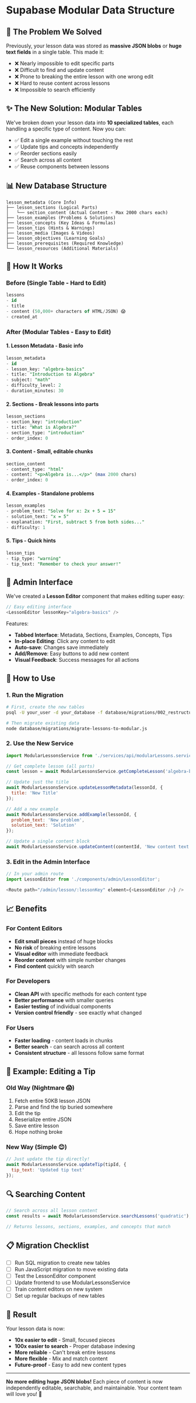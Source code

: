 # Supabase Modular Data Structure

## 🎯 The Problem We Solved

Previously, your lesson data was stored as **massive JSON blobs** or **huge text fields** in a single table. This made it:
- ❌ Nearly impossible to edit specific parts
- ❌ Difficult to find and update content
- ❌ Prone to breaking the entire lesson with one wrong edit
- ❌ Hard to reuse content across lessons
- ❌ Impossible to search efficiently

## ✨ The New Solution: Modular Tables

We've broken down your lesson data into **10 specialized tables**, each handling a specific type of content. Now you can:
- ✅ Edit a single example without touching the rest
- ✅ Update tips and concepts independently
- ✅ Reorder sections easily
- ✅ Search across all content
- ✅ Reuse components between lessons

## 📊 New Database Structure

```
lesson_metadata (Core Info)
├── lesson_sections (Logical Parts)
│   └── section_content (Actual Content - Max 2000 chars each)
├── lesson_examples (Problems & Solutions)
├── lesson_concepts (Key Ideas & Formulas)
├── lesson_tips (Hints & Warnings)
├── lesson_media (Images & Videos)
├── lesson_objectives (Learning Goals)
├── lesson_prerequisites (Required Knowledge)
└── lesson_resources (Additional Materials)
```

## 🔧 How It Works

### Before (Single Table - Hard to Edit)
```sql
lessons
- id
- title
- content (50,000+ characters of HTML/JSON) 😱
- created_at
```

### After (Modular Tables - Easy to Edit)

#### 1. **Lesson Metadata** - Basic info
```sql
lesson_metadata
- id
- lesson_key: "algebra-basics"
- title: "Introduction to Algebra"
- subject: "math"
- difficulty_level: 2
- duration_minutes: 30
```

#### 2. **Sections** - Break lessons into parts
```sql
lesson_sections
- section_key: "introduction"
- title: "What is Algebra?"
- section_type: "introduction"
- order_index: 0
```

#### 3. **Content** - Small, editable chunks
```sql
section_content
- content_type: "html"
- content: "<p>Algebra is...</p>" (max 2000 chars)
- order_index: 0
```

#### 4. **Examples** - Standalone problems
```sql
lesson_examples
- problem_text: "Solve for x: 2x + 5 = 15"
- solution_text: "x = 5"
- explanation: "First, subtract 5 from both sides..."
- difficulty: 1
```

#### 5. **Tips** - Quick hints
```sql
lesson_tips
- tip_type: "warning"
- tip_text: "Remember to check your answer!"
```

## 🎨 Admin Interface

We've created a **Lesson Editor** component that makes editing super easy:

```javascript
// Easy editing interface
<LessonEditor lessonKey="algebra-basics" />
```

Features:
- **Tabbed Interface**: Metadata, Sections, Examples, Concepts, Tips
- **In-place Editing**: Click any content to edit
- **Auto-save**: Changes save immediately
- **Add/Remove**: Easy buttons to add new content
- **Visual Feedback**: Success messages for all actions

## 🚀 How to Use

### 1. Run the Migration
```bash
# First, create the new tables
psql -U your_user -d your_database -f database/migrations/002_restructure_lessons_modular.sql

# Then migrate existing data
node database/migrations/migrate-lessons-to-modular.js
```

### 2. Use the New Service
```javascript
import ModularLessonsService from './services/api/modularLessons.service';

// Get complete lesson (all parts)
const lesson = await ModularLessonsService.getCompleteLesson('algebra-basics');

// Update just the title
await ModularLessonsService.updateLessonMetadata(lessonId, {
  title: 'New Title'
});

// Add a new example
await ModularLessonsService.addExample(lessonId, {
  problem_text: 'New problem',
  solution_text: 'Solution'
});

// Update a single content block
await ModularLessonsService.updateContent(contentId, 'New content text');
```

### 3. Edit in the Admin Interface
```javascript
// In your admin route
import LessonEditor from './components/admin/LessonEditor';

<Route path="/admin/lesson/:lessonKey" element={<LessonEditor />} />
```

## 📈 Benefits

### For Content Editors
- **Edit small pieces** instead of huge blocks
- **No risk** of breaking entire lessons
- **Visual editor** with immediate feedback
- **Reorder content** with simple number changes
- **Find content** quickly with search

### For Developers
- **Clean API** with specific methods for each content type
- **Better performance** with smaller queries
- **Easier testing** of individual components
- **Version control friendly** - see exactly what changed

### For Users
- **Faster loading** - content loads in chunks
- **Better search** - can search across all content
- **Consistent structure** - all lessons follow same format

## 📝 Example: Editing a Tip

### Old Way (Nightmare 😱)
1. Fetch entire 50KB lesson JSON
2. Parse and find the tip buried somewhere
3. Edit the tip
4. Reserialize entire JSON
5. Save entire lesson
6. Hope nothing broke

### New Way (Simple 😊)
```javascript
// Just update the tip directly!
await ModularLessonsService.updateTip(tipId, {
  tip_text: 'Updated tip text'
});
```

## 🔍 Searching Content

```javascript
// Search across all lesson content
const results = await ModularLessonsService.searchLessons('quadratic');

// Returns lessons, sections, examples, and concepts that match
```

## 📋 Migration Checklist

- [ ] Run SQL migration to create new tables
- [ ] Run JavaScript migration to move existing data
- [ ] Test the LessonEditor component
- [ ] Update frontend to use ModularLessonsService
- [ ] Train content editors on new system
- [ ] Set up regular backups of new tables

## 🎉 Result

Your lesson data is now:
- **10x easier to edit** - Small, focused pieces
- **100x easier to search** - Proper database indexing
- **More reliable** - Can't break entire lessons
- **More flexible** - Mix and match content
- **Future-proof** - Easy to add new content types

---

**No more editing huge JSON blobs!** Each piece of content is now independently editable, searchable, and maintainable. Your content team will love you! 🚀